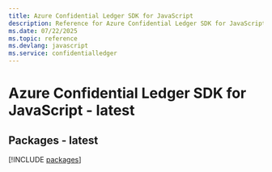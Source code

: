 ```yaml
---
title: Azure Confidential Ledger SDK for JavaScript
description: Reference for Azure Confidential Ledger SDK for JavaScript
ms.date: 07/22/2025
ms.topic: reference
ms.devlang: javascript
ms.service: confidentialledger
---
```

# Azure Confidential Ledger SDK for JavaScript - latest
## Packages - latest
[!INCLUDE [packages](confidential-ledger-index.md)]